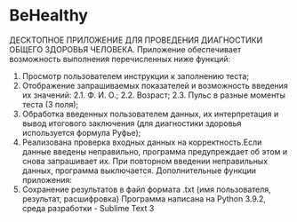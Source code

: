 # BeHealthy
ДЕСКТОПНОЕ ПРИЛОЖЕНИЕ ДЛЯ ПРОВЕДЕНИЯ ДИАГНОСТИКИ ОБЩЕГО ЗДОРОВЬЯ ЧЕЛОВЕКА.
Приложение обеспечивает возможность выполнения перечисленных ниже функций:
1. Просмотр пользователем инструкции к заполнению теста;
2. Отображение запрашиваемых показателей и возможность введения их значений:
2.1. Ф. И. О.;
2.2. Возраст;
2.3. Пульс в разные моменты теста (3 поля);
4. Обработка введенных пользователем данных, их интерпретация и вывод итогового
заключения (для диагностики здоровья используется формула Руфье);
5. Реализована проверка входных данных на корректность.Если данные введены неправильно, программа предупреждает об этом и снова запрашивает их.
При повторном введении неправильных данных, программа выключается.
Дополнительные функции приложения:
1. Сохранение результатов в файл формата .txt (имя пользователя, результат, расшифровка)
Программа написана на Python 3.9.2, среда разработки - Sublime Text 3
